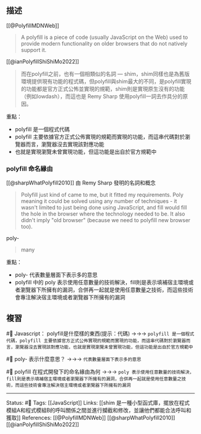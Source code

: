 
## 描述
[[@PolyfillMDNWeb]]
> A polyfill is a piece of code (usually JavaScript on the Web) used to provide modern functionality on older browsers that do not natively support it.

[[@ianPolyfillShiShiMo2022]]

> 而在polyfill之前，也有一個相類似的名詞 — shim，shim同樣也是為舊版環境提供現有功能的程式碼，但polyfill與shim最大的不同，是polyfill實現的功能都是官方正式公怖並實現的規範，shim則是實現原生沒有的功能（例如lowdash），而這也是 Remy Sharp 使用polyfill一詞去作具分的原因。

重點：
- polyfill 是一個程式代碼
- polyfill 主要依據官方正式公佈實現的規範而實現的功能，而這串代碼對於瀏覽器而言，瀏覽器沒去實現該對應功能
- 也就是實現瀏覽未曾實現功能，但這功能是出自於官方規範中



### polyfill 命名緣由

[[@sharpWhatPolyfill2010]]
由 Remy Sharp 發明的名詞和概念
> Polyfill just kind of came to me, but it fitted my requirements. Poly meaning it could be solved using any number of techniques - it wasn't limited to just being done using JavaScript, and fill would fill the hole in the browser where the technology needed to be. It also didn't imply "old browser" (because we need to polyfill new browser too).

poly-
> many

重點：
- poly- 代表數量層面下表示多的意思
- polyfill 中的 poly 表示使用任意數量的技術解決，fill則是表示填補宿主環境或者瀏覽器下所擁有的漏洞，合併再一起就是使用任意數量之技術，而這些技術會專注解決宿主環境或者瀏覽器下所擁有的漏洞


## 複習
#🧠 Javascript： polyfill是什麼樣的東西(提示：代碼) ->->-> `polyfill 是一個程式代碼，polyfill 主要依據官方正式公佈實現的規範而實現的功能，而這串代碼對於瀏覽器而言，瀏覽器沒去實現該對應功能，也就是實現瀏覽未曾實現功能，但這功能是出自於官方規範中`
<!--SR:!2024-04-12,405,250-->

#🧠 poly- 表示什麼意思？ ->->-> `代表數量層面下表示多的意思`
<!--SR:!2023-04-08,21,250-->

#🧠 polyfill 在程式開發下的命名緣由為何 ->->-> `poly 表示使用任意數量的技術解決，fill則是表示填補宿主環境或者瀏覽器下所擁有的漏洞，合併再一起就是使用任意數量之技術，而這些技術會專注解決宿主環境或者瀏覽器下所擁有的漏洞`
<!--SR:!2023-03-19,9,250-->


---
Status: #🌱 
Tags:
[[JavaScript]]
Links:
[[shim 是一種小型函式庫，擺放在程式模組A和程式模組B的呼叫關係之間並進行攔截和修改，並讓他們都能合法呼叫和獲取]]
References:
[[@PolyfillMDNWeb]]
[[@sharpWhatPolyfill2010]]
[[@ianPolyfillShiShiMo2022]]